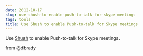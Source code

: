 ```yaml
---
date: 2012-10-17
slug: use-shush-to-enable-push-to-talk-for-skype-meetings
tags: tools
title: Use Shush to enable Push-to-talk for Skype meetings
---
```


Use [Shush](http://mizage.com/shush/) to enable Push-to-talk for Skype meetings.

from @dbrady
